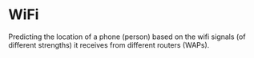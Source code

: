 # WiFi
Predicting the location of a phone (person) based on the wifi signals (of different strengths) it receives from different routers (WAPs). 
